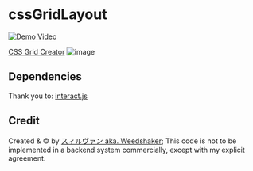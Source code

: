 # cssGridLayout
[![Demo Video](https://twitter.com/i/status/1208112244799803394)](https://twitter.com/weedshaker/status/1208112244799803394)

[CSS Grid Creator](https://weedshaker.github.io/cssGridLayout/)
![image](https://user-images.githubusercontent.com/10768924/211200204-39d85d11-16d7-42d8-8c7b-ebd797e0173e.png)

## Dependencies

Thank you to: [interact.js](https://interactjs.io/)

## Credit

Created & © by [スィルヴァン aka. Weedshaker](https://github.com/Weedshaker); This code is not to be implemented in a backend system commercially, except with my explicit agreement.
